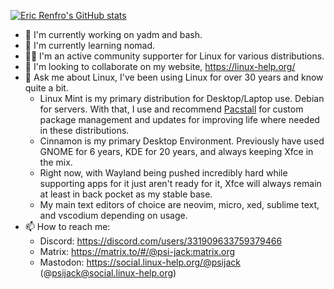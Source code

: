 [![Eric Renfro's GitHub stats](https://github-readme-stats.vercel.app/api?username=erenfro&show_icons=true&theme=tokyonight&hide_border=true&disable_animations=true)](https://github.com/anuraghazra/github-readme-stats)


- 🔭 I'm currently working on yadm and bash.
- 🌱 I'm currently learning nomad.
- 🤝🏻 I'm an active community supporter for Linux for various distributions.
- 👯 I'm looking to collaborate on my website, https://linux-help.org/
- 💬 Ask me about Linux, I've been using Linux for over 30 years and know quite a bit.
  - Linux Mint is my primary distribution for Desktop/Laptop use. Debian for servers. With that, I use and recommend [Pacstall](https://pacstall.dev/) for custom package management and updates for improving life where needed in these distributions.
  - Cinnamon is my primary Desktop Environment. Previously have used GNOME for 6 years, KDE for 20 years, and always keeping Xfce in the mix.
  - Right now, with Wayland being pushed incredibly hard while supporting apps for it just aren't ready for it, Xfce will always remain at least in back pocket as my stable base.
  - My main text editors of choice are neovim, micro, xed, sublime text, and vscodium depending on usage.
- 📫 How to reach me:
  - Discord: https://discord.com/users/331909633759379466
  - Matrix: https://matrix.to/#/@psi-jack:matrix.org
  - Mastodon: https://social.linux-help.org/@psijack (@psijack@social.linux-help.org)
